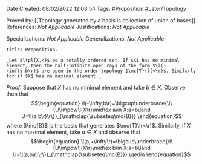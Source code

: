 <div class="topSpace"></div>

Date Created: 08/02/2022 12:03:54
Tags: #Proposition #Later/Topology

Proved by: [[Topology generated by a basis is collection of union of bases]]
References: _Not Applicable_
Justifications: _Not Applicable_

Specializations: _Not Applicable_
Generalizations: _Not Applicable_

``` ad-Proposition
title: Proposition.

_Let $\tpl{X,<}$ be a totally ordered set. If $X$ has no minimal element, then the half-infinite open rays of the form $\l(-\infty,b\r)$ are open in the order topology $\mc{T}\l(<\r)$. Similarly for if $X$ has no maximal element._

```

_Proof_. Suppose that $X$ has no minimal element and take $b\in X$. Observe then that
$$\begin{equation}
    \l(-\infty,b\r)=\bigcup\underbrace{\l\{U\in\pow\l(X\r)\mid\ex a\in X:a<b\land U=\l(a,b\r)\r\}}_{\mathclap{\subseteq\mc{B}}}
\end{equation}$$
where $\mc{B}$ is the basis that generates $\mc{T}\l(<\r)$. Similarly, if $X$ has no maximal element, take $a\in X$ and observe that
$$\begin{equation}
    \l(a,+\infty\r)=\bigcup\underbrace{\l\{U\in\pow\l(X\r)\mid\ex b\in X:a<b\land U=\l(a,b\r)\r\}}_{\mathclap{\subseteq\mc{B}}}.\qedin
\end{equation}$$
